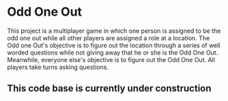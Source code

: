 # Odd One Out

This project is a multiplayer game in which one person is assigned to be the odd one out while 
all other players are assigned a role at a location. The Odd one Out's objective is to figure out the location through a series of well worded questions while not giving
away that he or she is the Odd One Out. Meanwhile, everyone else's objective is to figure out the Odd One Out. All players take turns asking questions. 

## This code base is currently under construction
